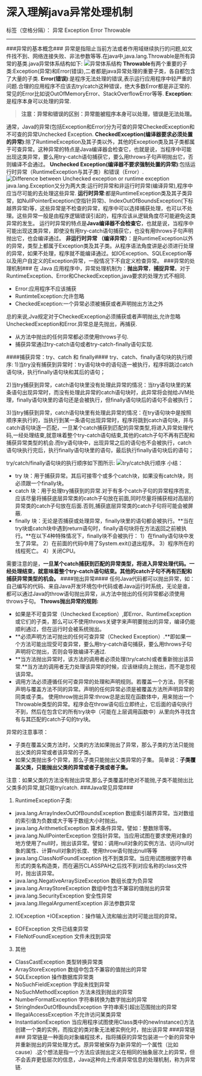 # 深入理解java异常处理机制

标签（空格分隔）： 异常 Exception Error Throwable

---


###异常的基本概念###
异常是指阻止当前方法或者作用域继续执行的问题,如文件找不到、网络连接失败、非法参数等等.在java中,java.lang.Throwable是所有异常的基类.java异常体系结构如下:
![异常体系结构](../img/exception/exception_01.jpg)
**Throwable**有两个重要的子类:Exception(异常)和Error(错误),二者都是java异常处理的重要子类，各自都包含了大量的子类.
**Error(错误)**:是程序无法处理的错误,表示运行应用程序中较严重的问题.合理的应用程序不应该去try/catch这种错误，绝大多数Error都是非正常的.常见的Error比如说OutOfMemoryError、StackOverflowError等等.
**Exception**:是程序本身可以处理的异常.
>**注意：异常和错误的区别：异常能被程序本身可以处理，错误是无法处理。**

通常，Java的异常(包括Exception和Error)分为可查的异常CheckedException和不可查的异常Unchecked Exception.
**CheckedException(编译器要求必须处置的异常)**:除了RuntimeException及其子类以外，其他的Exception类及其子类都属于可查异常。这种异常的特点是Java编译器会检查它，也就是说，当程序中可能出现这类异常，要么用try-catch语句捕获它，要么用throws子句声明抛出它，否则编译不会通过。
**Unchecked Exception(编译器不要求强制处置的异常)**:包括运行时异常（RuntimeException与其子类）和错误（Error）.
![Difference between Unchecked exception or runtime exception](../img/exception/exception_02.jpg)
java.lang.Exception又分为两大类:运行时异常和非运行时异常(编译异常),程序中应当尽可能的去处理这些异常.
**运行时异常**:都是RuntimeException类及其子类异常，如NullPointerException(空指针异常)、IndexOutOfBoundsException(下标越界异常)等，这些异常是不检查的异常，程序中可以选择捕获处理，也可以不处理。这些异常一般是由程序逻辑错误引起的，程序应该从逻辑角度尽可能避免这类异常的发生。
运行时异常的特点是**Java编译器不会检查它**，也就是说，当程序中可能出现这类异常，即使没有用try-catch语句捕获它，也没有用throws子句声明抛出它，也会编译通过。
**非运行时异常 （编译异常）**：是RuntimeException以外的异常，类型上都属于Exception类及其子类。从程序语法角度讲是必须进行处理的异常，如果不处理，程序就不能编译通过。如IOException、SQLException等以及用户自定义的Exception异常，一般情况下不自定义检查异常。
###异常的处理机制###
在 Java 应用程序中，异常处理机制为：**抛出异常**，**捕捉异常**。对于RuntimeException、Error和CheckedException,java要求的处理方式不相同.

+ Error:应用程序不应该捕获
+ RuntimteException:允许忽略
+ CheckedException:一个异常必须被捕获或者声明抛出方法之外

总的来说,Jva规定对于CheckedException必须捕获或者声明抛出,允许忽略UncheckedException和Error.异常总是先抛出，再捕获.

- 从方法中抛出的任何异常都必须使用throws子句.
- 捕获异常通过try-catch语句或者try-catch-finally语句实现.

####捕获异常：try、catch 和 finally####
try、catch、finally语句块的执行顺序:
1)当try没有捕获到异常时：try语句块中的语句逐一被执行，程序将跳过catch语句块，执行finally语句块和其后的语句；

2)当try捕获到异常，catch语句块里没有处理此异常的情况：当try语句块里的某条语句出现异常时，而没有处理此异常的catch语句块时，此异常将会抛给JVM处理，finally语句块里的语句还是会被执行，但finally语句块后的语句不会被执行；

3)当try捕获到异常，catch语句块里有处理此异常的情况：在try语句块中是按照顺序来执行的，当执行到某一条语句出现异常时，程序将跳到catch语句块，并与catch语句块逐一匹配，一旦某个catch捕获到匹配的异常类型,将进入异常处理代码,一经处理结束,就意味着整个try-catch语句结束,其他的catch子句不再有匹配和捕获异常类型的机会.而try语句块中，出现异常之后的语句也不会被执行，catch语句块执行完后，执行finally语句块里的语句，最后执行finally语句块后的语句；

try/catch/finally语句块的执行顺序如下图所示:
![try/catch执行顺序](../img/exception/exception_03.jpg)
小结：

+ try 块：用于捕获异常。其后可接零个或多个catch块，如果没有catch块，则必须跟一个finally块。
+ catch 块：用于处理try捕获到的异常.对于有多个catch子句的异常程序而言,应该尽量将捕获底层异常类的catch子句放在前面,同时尽量将捕获相对高层的异常类的catch子句放在后面.否则,捕获底层异常类的catch子句将可能会被屏蔽.
+ finally 块：无论是否捕获或处理异常，finally块里的语句都会被执行。**当在try块或catch块中遇到return语句时，finally语句块将在方法返回之前被执行。**在以下4种特殊情况下，finally块不会被执行：
  1）在finally语句块中发生了异常。
  2）在前面的代码中用了System.exit()退出程序。
  3）程序所在的线程死亡。
  4）关闭CPU。

需要注意的是，**一旦某个catch捕获到匹配的异常类型，将进入异常处理代码。一经处理结束，就意味着整个try-catch语句结束。其他的catch子句不再有匹配和捕获异常类型的机会。**
####抛出异常####
任何Java代码都可以抛出异常，如：自己编写的代码、来自Java开发环境包中代码或者Java运行时系统，无论是谁，都可以通过Java的throw语句抛出异常，从方法中抛出的任何异常都必须使用throws子句。
**Throws抛出异常的规则:**
+  如果是不可查异常（Unchecked Exception）,即Error、RuntimeException或它们的子类，那么可以不使用throws关键字来声明要抛出的异常，编译仍能顺利通过，但在运行时会被系统抛出。
+  **必须声明方法可抛出的任何可查异常（Checked Exception）.**即如果一个方法可能出现受可查异常，要么用try-catch语句捕获，要么用throws子句声明将它抛出，否则会导致编译不通过.
+  **当方法抛出异常时，该方法的调用者必须处理(try/catch)或者重新抛出该异常.**当方法的调用者无力处理该异常的时候，应该继续向上抛出，而不是忽视该异常。
+  调用方法必须遵循任何可查异常的处理和声明规则。若覆盖一个方法，则不能声明与覆盖方法不同的异常。声明的任何异常必须是被覆盖方法所声明异常的同类或子类。
  使用throw抛出异常:throw总是出现在函数体中，用来抛出一个Throwable类型的异常。程序会在throw语句后立即终止，它后面的语句执行不到，然后在包含它的所有try块中（可能在上层调用函数中）从里向外寻找含有与其匹配的catch子句的try块。

异常的注意事项：
+ 子类在覆盖父类方法时，父类的方法如果抛出了异常，那么子类的方法只能抛出父类的异常或者该异常的子类。
+ 如果父类抛出多个异常，那么子类只能抛出父类异常的子集。
  简单说：**子类覆盖父类，只能抛出父类的异常或者子类或者子集。**

注意：如果父类的方法没有抛出异常,那么子类覆盖时绝对不能抛,子类不能抛出比父类多的异常,就只能try/catch.
###Java常见异常###
1. RuntimeException子类:
+ java.lang.ArrayIndexOutOfBoundsException
    数组索引越界异常。当对数组的索引值为负数或大于等于数组大小时抛出。
+ java.lang.ArithmeticException
    算术条件异常。譬如：整数除零等。
+ java.lang.NullPointerException
    空指针异常。当应用试图在要求使用对象的地方使用了null时，抛出该异常。譬如：调用null对象的实例方法、访问null对象的属性、计算null对象的长度、使用throw语句抛出null等等
+ java.lang.ClassNotFoundException
    找不到类异常。当应用试图根据字符串形式的类名构造类，而在遍历CLASSPAH之后找不到对应名称的class文件时，抛出该异常。
+ java.lang.NegativeArraySizeException  数组长度为负异常
+ java.lang.ArrayStoreException 数组中包含不兼容的值抛出的异常
+ java.lang.SecurityException 安全性异常
+ java.lang.IllegalArgumentException 非法参数异常
2. IOException
  +IOException：操作输入流和输出流时可能出现的异常。
+ EOFException   文件已结束异常
+ FileNotFoundException   文件未找到异常
3. 其他
+ ClassCastException    类型转换异常类
+ ArrayStoreException  数组中包含不兼容的值抛出的异常
+ SQLException   操作数据库异常类
+ NoSuchFieldException   字段未找到异常
+ NoSuchMethodException   方法未找到抛出的异常
+ NumberFormatException    字符串转换为数字抛出的异常
+ StringIndexOutOfBoundsException 字符串索引超出范围抛出的异常
+ IllegalAccessException  不允许访问某类异常
+ InstantiationException  当应用程序试图使用Class类中的newInstance()方法创建一个类的实例，而指定的类对象无法被实例化时，抛出该异常
###异常链###
异常链是一种面向对象编程技术，指将捕获的异常包装进一个新的异常中并重新抛出的异常处理方式。原异常被保存为新异常的一个属性（比如cause）.这个想法是指一个方法应该抛出定义在相同的抽象层次上的异常，但不会丢弃更低层次的信息，Java这种向上传递异常信息的处理机制，称为异常链.
